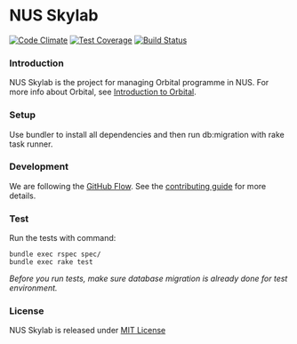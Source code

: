NUS Skylab
========================================================

[![Code Climate](https://codeclimate.com/github/nusskylab/nusskylab/badges/gpa.svg)](https://codeclimate.com/github/nusskylab/nusskylab) [![Test Coverage](https://codeclimate.com/github/nusskylab/nusskylab/badges/coverage.svg)](https://codeclimate.com/github/nusskylab/nusskylab/coverage) [![Build Status](https://travis-ci.org/nusskylab/nusskylab.svg?branch=iss77)](https://travis-ci.org/nusskylab/nusskylab)

### Introduction

NUS Skylab is the project for managing Orbital programme in NUS. For more info about Orbital, see [Introduction to Orbital](https://github.com/nusskylab/nusskylab/blob/master/docs/orbital.md).


### Setup

Use bundler to install all dependencies and then run db:migration with rake task runner.

### Development

We are following the [GitHub Flow](https://guides.github.com/introduction/flow/index.html). See the [contributing guide](https://github.com/nusskylab/nusskylab/blob/master/docs/contributing_guide.md) for more details.


### Test

Run the tests with command:

```
bundle exec rspec spec/
bundle exec rake test
```

*Before you run tests, make sure database migration is already done for test environment.*

### License

NUS Skylab is released under [MIT License](https://github.com/nusskylab/nusskylab/blob/master/LICENSE)

